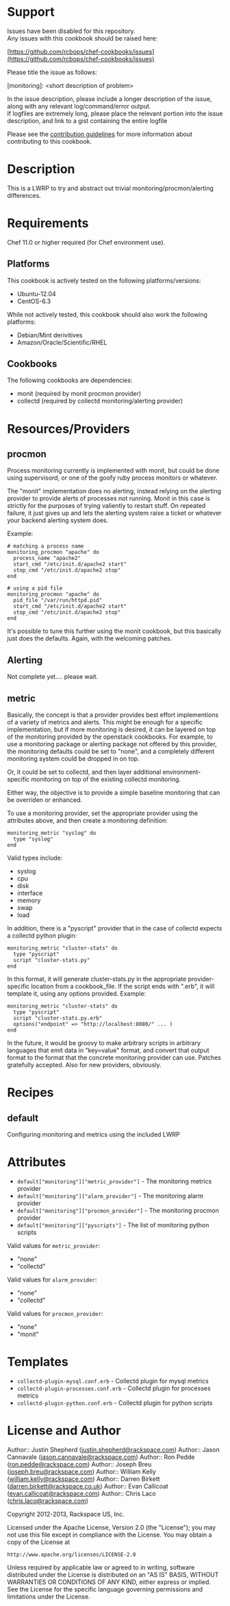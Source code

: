 Support
=======

Issues have been disabled for this repository.  
Any issues with this cookbook should be raised here:

[https://github.com/rcbops/chef-cookbooks/issues](https://github.com/rcbops/chef-cookbooks/issues)

Please title the issue as follows:

[monitoring]: \<short description of problem\>

In the issue description, please include a longer description of the issue, along with any relevant log/command/error output.  
If logfiles are extremely long, please place the relevant portion into the issue description, and link to a gist containing the entire logfile

Please see the [contribution guidelines](CONTRIBUTING.md) for more information about contributing to this cookbook.

Description
===========

This is a LWRP to try and abstract out trivial monitoring/procmon/alerting
differences.


Requirements
============

Chef 11.0 or higher required (for Chef environment use).

Platforms
---------

This cookbook is actively tested on the following platforms/versions:

* Ubuntu-12.04
* CentOS-6.3

While not actively tested, this cookbook should also work the following platforms:

* Debian/Mint derivitives
* Amazon/Oracle/Scientific/RHEL

Cookbooks
---------

The following cookbooks are dependencies:

* monit (required by monit procmon provider)
* collectd (required by collectd monitoring/alerting provider)

Resources/Providers
===================

procmon
-------

Process monitoring currently is implemented with monit, but could be
done using supervisord, or one of the goofy ruby process monitors or
whatever.

The "monit" implementation does no alerting, instead relying on the
alerting provider to provide alerts of processes not running.  Monit
in this case is strictly for the purposes of trying valiently to
restart stuff.  On repeated failure, it just gives up and lets the
alerting system raise a ticket or whatever your backend alerting
system does.

Example:

    # matching a process name
    monitoring_procmon "apache" do
      process_name "apache2"
      start_cmd "/etc/init.d/apache2 start"
      stop_cmd "/etc/init.d/apache2 stop"
    end

    # using a pid file
    monitoring_procmon "apache" do
      pid_file "/var/run/httpd.pid"
      start_cmd "/etc/init.d/apache2 start"
      stop_cmd "/etc/init.d/apache2 stop"
    end

It's possible to tune this further using the monit cookbook, but this
basically just does the defaults.  Again, with the welcoming patches.

Alerting
--------

Not complete yet.... please wait.

metric
------

Basically, the concept is that a provider provides best effort
implementions of a variety of metrics and alerts.  This might be
enough for a specific implementation, but if more monitoring is
desired, it can be layered on top of the monitoring provided by the
openstack cookbooks.  For example, to use a monitoring package or
alerting package not offered by this provider, the monitoring defaults
could be set to "none", and a completely different monitoring system
could be dropped in on top.

Or, it could be set to collectd, and then layer additional
environment-specific monitoring on top of the existing collectd
monitoring.

Either way, the objective is to provide a simple baseline monitoring
that can be overriden or enhanced.

To use a monitoring provider, set the appropriate provider using the
attributes above, and then create a monitoring definition:

    monitoring_metric "syslog" do
      type "syslog"
    end

Valid types include:

* syslog
* cpu
* disk
* interface
* memory
* swap
* load

In addition, there is a "pyscript" provider that in the case of collectd
expects a collectd python plugin:

    monitoring_metric "cluster-stats" do
      type "pyscript"
      script "cluster-stats.py"
    end

In this format, it will generate cluster-stats.py in the appropriate
provider-specific location from a cookbook_file.  If the script ends
with ".erb", it will template it, using any options provided.
Example:

    monitoring_metric "cluster-stats" do
      type "pyscript"
      script "cluster-stats.py.erb"
      options("endpoint" => "http://localhost:8080/" ... )
    end

In the future, it would be groovy to make arbitrary scripts in
arbitrary languages that emit data in "key=value" format, and convert
that output format to the format that the concrete monitoring provider
can use.  Patches gratefully accepted.  Also for new providers, obviously.

Recipes
=======

default
-------
Configuring monitoring and metrics using the included LWRP

Attributes
==========

* `default["monitoring"]["metric_provider"]` - The monitoring metrics provider
* `default["monitoring"]["alarm_provider"]` - The monitoring alarm provider
* `default["monitoring"]["procmon_provider"]` - The monitoring procmon provider
* `default["monitoring"]["pyscripts"]` - The list of monitoring python scripts

Valid values for `metric_provider`:

* "none"
* "collectd"

Valid values for `alarm_provider`:

* "none"
* "collectd"

Valid values for `procmon_provider`:

* "none"
* "monit"

Templates
=========
* `collectd-plugin-mysql.conf.erb` - Collectd plugin for mysql metrics
* `collectd-plugin-processes.conf.erb` - Collectd plugin for processes metrics
* `collectd-plugin-python.conf.erb` - Collectd plugin for python scripts

License and Author
==================

Author:: Justin Shepherd (<justin.shepherd@rackspace.com>)
Author:: Jason Cannavale (<jason.cannavale@rackspace.com>)
Author:: Ron Pedde (<ron.pedde@rackspace.com>)
Author:: Joseph Breu (<joseph.breu@rackspace.com>)
Author:: William Kelly (<william.kelly@rackspace.com>)
Author:: Darren Birkett (<darren.birkett@rackspace.co.uk>)
Author:: Evan Callicoat (<evan.callicoat@rackspace.com>)
Author:: Chris Laco (<chris.laco@rackspace.com>)

Copyright 2012-2013, Rackspace US, Inc.

Licensed under the Apache License, Version 2.0 (the "License");
you may not use this file except in compliance with the License.
You may obtain a copy of the License at

    http://www.apache.org/licenses/LICENSE-2.0

Unless required by applicable law or agreed to in writing, software
distributed under the License is distributed on an "AS IS" BASIS,
WITHOUT WARRANTIES OR CONDITIONS OF ANY KIND, either express or implied.
See the License for the specific language governing permissions and
limitations under the License.
